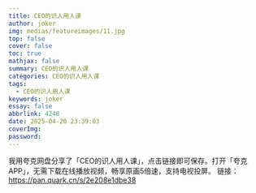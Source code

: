 ```yaml
---
title: CEO的识人用人课
author: joker
img: medias/featureimages/11.jpg
top: false
cover: false
toc: true
mathjax: false
summary: CEO的识人用人课
categories: CEO的识人用人课
tags:
  - CEO的识人用人课
keywords: joker
essay: false
abbrlink: 4248
date: 2025-04-20 23:39:03
coverImg:
password:
---
```


我用夸克网盘分享了「CEO的识人用人课」，点击链接即可保存。打开「夸克APP」，无需下载在线播放视频，畅享原画5倍速，支持电视投屏。
链接：https://pan.quark.cn/s/2e208e1dbe38
